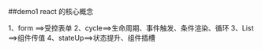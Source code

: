 
##demo1
react 的核心概念

1、form ==>受控表单
2、cycle==>生命周期、事件触发、条件渲染、循环
3、List ==>组件传值
4、stateUp==>状态提升、组件插槽